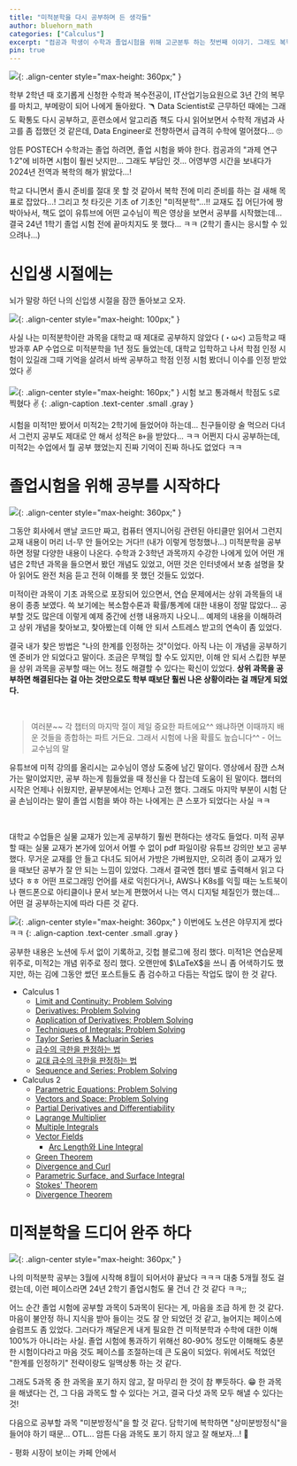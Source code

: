 ```yaml
---
title: "미적분학을 다시 공부하며 든 생각들"
author: bluehorn_math
categories: ["Calculus"]
excerpt: "컴공과 학생이 수학과 졸업시험을 위해 고군분투 하는 첫번째 이야기. 그래도 복학 하기 전에 미적분학은 끝냈다는 감동적인 이야기 🥺"
pin: true
---
```


![](/images/meme/my-military-service-done-sun.jpeg){: .align-center style="max-height: 360px;" }

학부 2학년 때 호기롭게 신청한 수학과 복수전공이, IT산업기능요원으로 3년 간의 복무를 마치고, 부메랑이 되어 나에게 돌아왔다. 🪃 Data Scientist로 근무하던 때에는 그래도 확통도 다시 공부하고, 훈련소에서 알고리즘 책도 다시 읽어보면서 수학적 개념과 사고를 좀 접했던 것 같은데, Data Engineer로 전향하면서 급격히 수학에 멀어졌다... 🙄

암튼 POSTECH 수학과는 졸업 하려면, 졸업 시험을 봐야 한다. 컴공과의 "과제 연구 1·2"에 비하면 시험이 훨씬 낫지만... 그래도 부담인 것... 어영부영 시간을 보내다가 2024년 전역과 복학의 해가 밝았다...!

학교 다니면서 졸시 준비를 절대 못 할 것 같아서 복학 전에 미리 준비를 하는 걸 새해 목표로 잡았다...! 그리고 첫 타깃은 기초 of 기초인 "미적분학"...!! 교재도 집 어딘가에 짱 박아놔서, 책도 없이 유튜브에 어떤 교수님이 찍은 영상을 보면서 공부를 시작했는데... 결국 24년 1학기 졸업 시험 전에 끝마치지도 못 했다... ㅋㅋ (2학기 졸시는 응시할 수 있으려나...)


# 신입생 시절에는

뇌가 말랑 하던 나의 신입생 시절을 잠깐 돌아보고 오자.

![](/images/mathematics/calculus-2/i-passed-the-test.png){: .align-center style="max-height: 100px;" }

사실 나는 미적분학이란 과목을 대학교 때 제대로 공부하지 않았다 (・ω<) 고등학교 때 방과후 AP 수업으로 미적분학을 1년 정도 들었는데, 대학교 입학하고 나서 학점 인정 시험이 있길래 그때 기억을 살려서 바싹 공부하고 학점 인정 시험 봤더니 이수를 인정 받았었다 ✌️

![](/images/mathematics/calculus-2/my-grade.png){: .align-center style="max-height: 160px;" }
시험 보고 통과해서 학점도 `S`로 찍혔다 ✌️
{: .align-caption .text-center .small .gray }

시험을 미적1만 봤어서 미적2는 2학기에 들었어야 하는데... 친구들이랑 술 먹으러 다녀서 그런지 공부도 제대로 안 해서 성적은 `B+`을 받았다... ㅋㅋ 어쩐지 다시 공부하는데, 미적2는 수업에서 뭘 공부 했었는지 진짜 기억이 진짜 하나도 없었다 ㅋㅋ

# 졸업시험을 위해 공부를 시작하다

![](/images/meme/give-me-the-test.jpeg){: .align-center style="max-height: 360px;" }

그동안 회사에서 맨날 코드만 짜고, 컴퓨터 엔지니어링 관련된 아티클만 읽어서 그런지 교재 내용이 머리 너-무 안 들어오는 거다!! (내가 이렇게 멍청했나...) 미적분학을 공부하면 정말 다양한 내용이 나온다. 수학과 2·3학년 과목까지 수강한 나에게 있어 어떤 개념은 2학년 과목을 들으면서 봤던 개념도 있었고, 어떤 것은 인터넷에서 보충 설명을 찾아 읽어도 완전 처음 듣고 전혀 이해를 못 했던 것들도 있었다.

미적이란 과목이 기초 과목으로 포장되어 있으면서, 연습 문제에서는 상위 과목들의 내용이 종종 보였다. 쓱 보기에는 복소함수론과 확률/통계에 대한 내용이 정말 많았다... 공부할 것도 많은데 이렇게 예제 중간에 선행 내용까지 나오니... 예제의 내용을 이해하려고 상위 개념을 찾아보고, 찾아봤는데 이해 안 되서 스트레스 받고의 연속이 좀 있었다.

결국 내가 찾은 방법은 "나의 한계를 인정하는 것"이었다. 아직 나는 이 개념을 공부하기엔 준비가 안 되었다고 말이다. 조금은 무책임 할 수도 있지만, 이해 안 되서 스킵한 부분을 상위 과목을 공부할 때는 어느 정도 해결할 수 있다는 확신이 있었다. **상위 과목을 공부하면 해결된다는 걸 아는 것만으로도 학부 때보단 훨씬 나은 상황이라는 걸 깨닫게 되었다.**

<br/>

> 여러분~~ 각 챕터의 마지막 절이 제일 중요한 파트에요^^ 왜냐하면 이때까지 배운 것들을 종합하는 파트 거든요. 그래서 시험에 나올 확률도 높습니다^^ - 어느 교수님의 말

유튜브에 미적 강의를 올리시는 교수님이 영상 도중에 남긴 말이다. 영상에서 잠깐 스쳐가는 말이었지만, 공부 하는게 힘들었을 때 정신을 다 잡는데 도움이 된 말이다. 챕터의 시작은 언제나 쉬웠지만, 끝부분에서는 언제나 고전 했다. 그래도 마지막 부분이 시험 단골 손님이라는 말이 졸업 시험을 봐야 하는 나에게는 큰 스포가 되었다는 사실 ㅋㅋ

<br/>

대학교 수업들은 실물 교재가 있는게 공부하기 훨씬 편하다는 생각도 들었다. 미적 공부할 때는 실물 교재가 본가에 있어서 어쩔 수 없이 pdf 파일이랑 유튜브 강의만 보고 공부 했다. 무거운 교재를 안 들고 다녀도 되어서 가방은 가벼웠지만, 오히려 종이 교재가 있을 때보단 공부가 잘 안 되는 느낌이 있었다. 그래서 결국엔 챕터 별로 출력해서 읽고 다녔다 ㅎㅎ 어떤 프로그래밍 언어를 새로 익힌다거나, AWS나 K8s를 익힐 때는 노트북이나 핸드폰으로 아티클이나 문서 보는게 편했어서 나는 역시 디지털 체질인가 했는데... 어떤 걸 공부하는지에 따라 다른 것 같다.

![](/images/mathematics/calculus-2/my-notion.png){: .align-center style="max-height: 360px;" }
이번에도 노션은 야무지게 썼다 ㅋㅋ
{: .align-caption .text-center .small .gray }

공부한 내용은 노션에 두서 없이 기록하고, 깃헙 블로그에 정리 했다. 미적1은 연습문제 위주로, 미적2는 개념 위주로 정리 했다. 오랜만에 $\LaTeX$을 쓰니 좀 어색하기도 했지만, 하는 김에 그동안 썼던 포스트들도 좀 검수하고 다듬는 작업도 많이 한 것 같다.

- Calculus 1
  - [Limit and Continuity: Problem Solving](/2024/05/01/limit-and-continuity-problem-solving/)
  - [Derivatives: Problem Solving](/2024/05/05/derivatives-problem-solving/)
  - [Application of Derivatives: Problem Solving](/2024/05/20/application-of-derivatives-problem-solving/)
  - [Techniques of Integrals: Problem Solving](/2024/05/30/techniques-of-integrals-problem-solving/)
  - [Taylor Series & Macluarin Series](/2022/10/29/talyor-series-and-maclaurin-series/)
  - [급수의 극한을 판정하는 법](/2024/06/08/method-of-determining-the-limit-of-a-series/)
  - [교대 급수의 극한을 판정하는 법](/2024/06/08/method-of-determining-the-limit-of-an-alternating-series/)
  - [Sequence and Series: Problem Solving](/2024/06/08/sequence-and-series-problem-solving/)
- Calculus 2
  - [Parametric Equations: Problem Solving](/2024/06/16/parametric-equations-problem-solving/)
  - [Vectors and Space: Problem Solving](/2024/06/30/vectors-and-space-problem-solving/)
  - [Partial Derivatives and Differentiability](/2024/07/06/prtial-derivatives-and-differentiability/)
  - [Lagrange Multiplier](/2024/07/14/lagrange-multiplier/)
  - [Multiple Integrals](/2024/07/16/multiple-integrals/)
  - [Vector Fields](/2024/07/20/vector-fields-and-line-integrals/)
    - [Arc Length와 Line Integral](/2024/06/30/arc-length-and-line-integral/)
  - [Green Theorem](/2024/07/21/green-theorem/)
  - [Divergence and Curl](/2024/07/24/curl-and-divergence/)
  - [Parametric Surface, and Surface Integral](/2024/08/10/paramteric-surface/)
  - [Stokes' Theorem](/2024/08/11/stokes-theorem/)
  - [Divergence Theorem](/2024/08/14/divergence-theorem/)


# 미적분학을 드디어 완주 하다

![](/images/meme/omedeto.gif){: .align-center style="max-height: 360px;" }

나의 미적분학 공부는 3월에 시작해 8월이 되어서야 끝났다 ㅋㅋㅋ 대충 5개월 정도 걸렸는데, 이런 페이스라면 24년 2학기 졸업시험도 물 건너 간 것 같다 ㅋㅋ;;

어느 순간 졸업 시험에 공부할 과목이 5과목이 된다는 게, 마음을 조급 하게 한 것 같다. 마음이 불안정 하니 지식을 받아 들이는 것도 잘 안 되었던 것 같고, 늘어지는 페이스에 슬럼프도 좀 있었다. 그러다가 깨달은게 내게 필요한 건 미적분학과 수학에 대한 이해 100%가 아니라는 사실. 졸업 시험에 통과하기 위해선 80-90% 정도만 이해해도 충분한 시험이다라고 마음 것도 페이스를 조절하는데 큰 도움이 되었다. 위에서도 적었던 "한계를 인정하기" 전략이랑도 일맥상통 하는 것 같다.

그래도 5과목 중 한 과목을 포기 하지 않고, 잘 마무리 한 것이 참 뿌듯하다. 😁 한 과목을 해냈다는 건, 그 다음 과목도 할 수 있다는 거고, 결국 다섯 과목 모두 해낼 수 있다는 것! 

다음으로 공부할 과목 "미분방정식"을 할 것 같다. 담학기에 복학하면 "상미분방정식"을 들어야 하기 때문... OTL... 암튼 다음 과목도 포기 하지 않고 잘 해보자...! 🏃

\- 평화 시장이 보이는 카페 안에서
